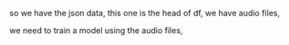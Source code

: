 so we have the json data, this one is the head of df, we have audio files,

we need to train a model using the audio files,
